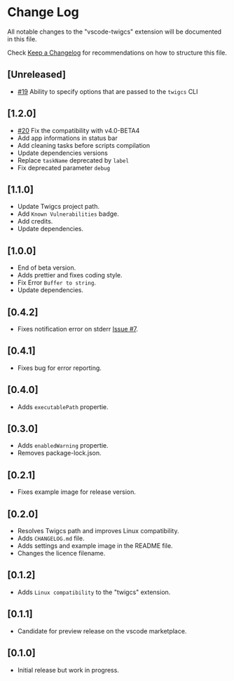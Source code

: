 # Change Log

All notable changes to the "vscode-twigcs" extension will be documented in this file.

Check [Keep a Changelog](http://keepachangelog.com/) for recommendations on how to structure this file.

## [Unreleased]

- [#19](https://github.com/Cerzat43/vscode-twigcs/issues/19) Ability to specify options that are passed to the `twigcs` CLI

## [1.2.0]

- [#20](https://github.com/Cerzat43/vscode-twigcs/issues/20) Fix the compatibility with v4.0-BETA4
- Add app informations in status bar
- Add cleaning tasks before scripts compilation
- Update dependencies versions
- Replace `taskName` deprecated by `label`
- Fix deprecated parameter `debug`

## [1.1.0]

- Update Twigcs project path.
- Add `Known Vulnerabilities` badge.
- Add credits.
- Update dependencies.

## [1.0.0]

- End of beta version.
- Adds prettier and fixes coding style.
- Fix Error `Buffer to string`.
- Update dependencies.

## [0.4.2]

- Fixes notification error on stderr [Issue #7](https://github.com/Cerzat43/vscode-twigcs/issues/7).

## [0.4.1]

- Fixes bug for error reporting.

## [0.4.0]

- Adds `executablePath` propertie.

## [0.3.0]

- Adds `enabledWarning` propertie.
- Removes package-lock.json.

## [0.2.1]

- Fixes example image for release version.

## [0.2.0]

- Resolves Twigcs path and improves Linux compatibility.
- Adds `CHANGELOG.md` file.
- Adds settings and example image in the README file.
- Changes the licence filename.

## [0.1.2]

- Adds `Linux compatibility` to the "twigcs" extension.

## [0.1.1]

- Candidate for preview release on the vscode marketplace.

## [0.1.0]

- Initial release but work in progress.
